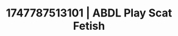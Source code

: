 ---
categories:
- Wrestling domination
- Lactation play
- Inclusive desire
- Hentai
- Erotic slow burn
image: /assets/images/1747787513101.jpg
layout: post
seo:
  description: Featured content with exclusive Scat Fetish, ABDL Play. HD images available.
  keywords: Scat Fetish, ABDL Play
  og_image: /assets/images/1747787513101.jpg
  schema_type: VisualArtwork
tags:
- ABDL Play
- '#1747787513101'
- Scat Fetish
title: 1747787513101 | ABDL Play Scat Fetish
---